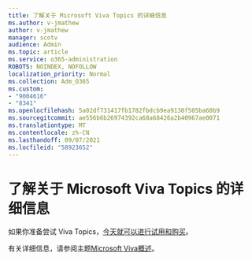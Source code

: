 ```yaml
---
title: 了解关于 Microsoft Viva Topics 的详细信息
ms.author: v-jmathew
author: v-jmathew
manager: scotv
audience: Admin
ms.topic: article
ms.service: o365-administration
ROBOTS: NOINDEX, NOFOLLOW
localization_priority: Normal
ms.collection: Adm_O365
ms.custom:
- "9004616"
- "8341"
ms.openlocfilehash: 5a02df731417fb1782fbdcb9ea9130f505ba60b9
ms.sourcegitcommit: ae556b6b26974392ca68a68426a2b40967ae0071
ms.translationtype: MT
ms.contentlocale: zh-CN
ms.lasthandoff: 09/07/2021
ms.locfileid: "58923652"
---
```

# <a name="learn-more-about-microsoft-viva-topics"></a>了解关于 Microsoft Viva Topics 的详细信息

如果你准备尝试 Viva Topics，[今天就可以进行试用和购买](https://aka.ms/BuyVivaTopics)。 

有关详细信息，请参阅主题[Microsoft Viva概述](https://docs.microsoft.com/microsoft-365/knowledge/topic-experiences-overview)。 

